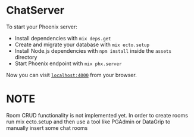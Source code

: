 # ChatServer

To start your Phoenix server:

  * Install dependencies with `mix deps.get`
  * Create and migrate your database with `mix ecto.setup`
  * Install Node.js dependencies with `npm install` inside the `assets` directory
  * Start Phoenix endpoint with `mix phx.server`

Now you can visit [`localhost:4000`](http://localhost:4000) from your browser.

# NOTE

Room CRUD functionality is not implemented yet. In order to create rooms run mix ecto.setup and then use a tool like PGAdmin or DataGrip to manually insert some chat rooms
